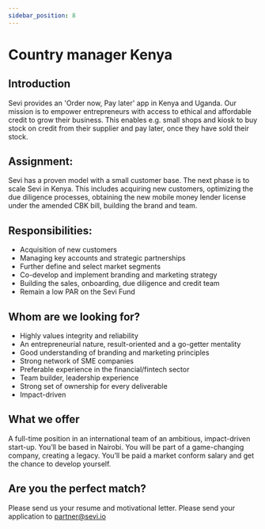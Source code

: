 ```yaml
---
sidebar_position: 8
---
```


# Country manager Kenya 

## Introduction
Sevi provides an 'Order now, Pay later' app in Kenya and Uganda. Our mission is to empower entrepreneurs with access to ethical and affordable credit to grow their business. This enables e.g. small shops and kiosk to buy stock on credit from their supplier and pay later, once they have sold their stock. 

## Assignment:
Sevi has a proven model with a small customer base. The next phase is to scale Sevi in Kenya. This includes acquiring new customers, optimizing the due diligence processes, obtaining the new mobile money lender license under the amended CBK bill, building the brand and team.

## Responsibilities:
- Acquisition of new customers
- Managing key accounts and strategic partnerships
- Further define and select market segments
- Co-develop and implement branding and marketing strategy 
- Building the sales, onboarding, due diligence and credit team
- Remain a low PAR on the Sevi Fund

## Whom are we looking for?
- Highly values integrity and reliability
- An entrepreneurial nature, result-oriented and a go-getter mentality 
- Good understanding of branding and marketing principles
- Strong network of SME companies
- Preferable experience in the financial/fintech sector
- Team builder, leadership experience 
- Strong set of ownership for every deliverable 
- Impact-driven

## What we offer
A full-time position in an international team of an ambitious, impact-driven start-up. You’ll be based in Nairobi. You will be part of a game-changing company, creating a legacy. You’ll be paid a market conform salary and get the chance to develop yourself. 

## Are you the perfect match?
Please send us your resume and motivational letter. Please send your application to partner@sevi.io 
